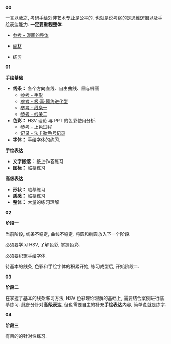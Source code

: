 **00**

一言以蔽之, 考研手绘对非艺术专业是公平的. 也就是说考察的是思维逻辑以及手绘表达能力. **一定要重视整体**.

- [参考 - 漫画的整体](https://www.bilibili.com/video/BV11J411V78T?t=449)

- [画材](https://hnmu7g.yuque.com/docs/share/ad7ac8d6-6aed-4e2b-bf51-49311b81f74e?)
- [练习](./手绘练习.md)

**01**

**手绘基础**

- **线条：** 各个方向直线、自由曲线、圆与椭圆
  - [参考 - 手形](https://www.bilibili.com/video/BV1EW411s7QY)
  - [参考 - 极·真·最终进化型](https://www.bilibili.com/video/BV1GJ411s7L7)
  - [参考 - 线条一](https://www.xianmiaohua.com/discover/jiaocheng/01031452017145.html)
  - [参考 - 线条二](https://www.xianmiaohua.com/discover/jiaocheng/052532H017327.html)
- **色彩：** HSV 理论 与 PPT 的色彩使用分析.
  - [参考 - 上色过程](https://www.bilibili.com/video/BV1tb4y1o7J1)
  - [记录 - 法卡勒色号记录](./法卡勒.md)
- **字体：** 手绘字体的练习.

**手绘表达**

- **文字段落：** 纸上作答练习
- **图标：** 临摹练习

**高级表达**

- **形状：** 临摹练习
- **质感：** 临摹练习
- **整体：** 大量的练习理解

**02**

**阶段一**

当前阶段, 线条不稳定, 曲线不稳定. 将圆和椭圆放入下一个阶段.

必须要学习 HSV, 了解色彩, 掌握色彩.

必须要积累手绘字体.

待基本的线条, 色彩和手绘字体的积累开始, 练习成型后, 开始阶段二.

**03**

**阶段二**

在掌握了基本的线条练习方法, HSV 色彩理论理解的基础上, 需要结合案例进行临摹练习. 此部分针对**高级表达**, 但也需要自主的补充**手绘表达**内容, 简单说就是练字.

**04**

**阶段三**

有目的的针对性练习.
